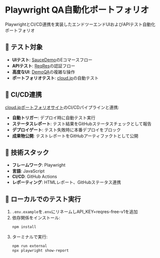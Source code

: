 # Playwright QA自動化ポートフォリオ

PlaywrightとCI/CD連携を実装したエンドツーエンドUIおよびAPIテスト自動化ポートフォリオ

## 🧪 テスト対象

- **UIテスト**: [SauceDemo](https://www.saucedemo.com/)のEコマースフロー
- **APIテスト**: [ReqRes](https://reqres.in/api/)の認証フロー
- **高度なUI**: [DemoQA](https://demoqa.com/)の複雑な操作
- **ポートフォリオテスト**: [cloud.jp](https://cloudjp.netlify.app)の自動テスト

## 🔄 CI/CD連携

[cloud.jpポートフォリオサイト](https://github.com/richclaudfelixjp/cloud.jp)のCI/CDパイプラインと連携:

- **自動トリガー**: デプロイ時に自動テスト実行
- **ステータスレポート**: テスト結果をGitHubステータスチェックとして報告
- **デプロイゲート**: テスト失敗時に本番デプロイをブロック
- **成果物公開**: テストレポートをGitHubアーティファクトとして公開

## 🔧 技術スタック

- **フレームワーク**: Playwright
- **言語**: JavaScript
- **CI/CD**: GitHub Actions
- **レポーティング**: HTMLレポート、GitHubステータス連携

## 🚀 ローカルでのテスト実行

1. `.env.example`を`.env`にリネームしAPI_KEY=reqres-free-v1を追加
2. 依存関係をインストール:
   ```bash
   npm install
   ```
3. ターミナルで実行:
   ```bash
   npm run external
   npx playwright show-report
   ```